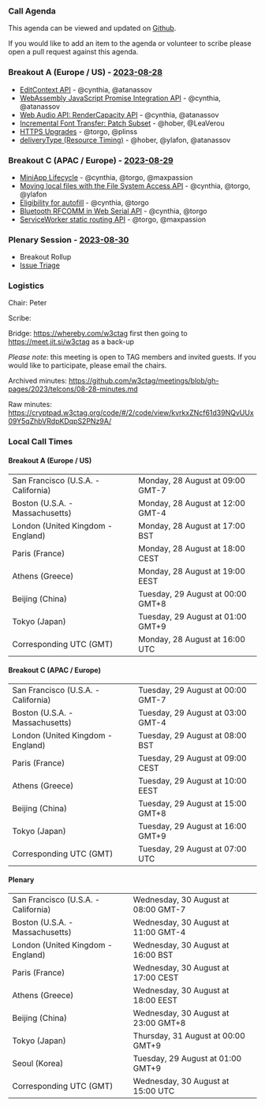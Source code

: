 ### Call Agenda

This agenda can be viewed and updated on [Github](https://github.com/w3ctag/meetings/blob/gh-pages/2023/telcons/08-28-agenda.md).

If you would like to add an item to the agenda or volunteer to scribe please open a pull request against this agenda.

### Breakout A (Europe / US) - [2023-08-28](https://www.timeanddate.com/worldclock/converter.html?iso=20230828T160000&p1=224&p2=43&p3=136&p4=195&p5=26&p6=33&p7=248&p8=235)

* [EditContext API](https://github.com/w3ctag/design-reviews/issues/416) - @cynthia, @atanassov
* [WebAssembly JavaScript Promise Integration API](https://github.com/w3ctag/design-reviews/issues/809) - @cynthia, @atanassov
* [Web Audio API: RenderCapacity API](https://github.com/w3ctag/design-reviews/issues/843) - @cynthia, @atanassov
* [Incremental Font Transfer: Patch Subset](https://github.com/w3ctag/design-reviews/issues/849) - @hober, @LeaVerou
* [HTTPS Upgrades](https://github.com/w3ctag/design-reviews/issues/853) - @torgo, @plinss
* [deliveryType (Resource Timing)](https://github.com/w3ctag/design-reviews/issues/858) - @hober, @ylafon, @atanassov

### Breakout C (APAC / Europe) - [2023-08-29](https://www.timeanddate.com/worldclock/converter.html?iso=20230829T070000&p1=224&p2=43&p3=136&p4=195&p5=26&p6=33&p7=248&p8=235)

* [MiniApp Lifecycle](https://github.com/w3ctag/design-reviews/issues/523) - @cynthia, @torgo, @maxpassion
* [Moving local files with the File System Access API](https://github.com/w3ctag/design-reviews/issues/805) - @cynthia, @torgo, @ylafon
* [Eligibility for autofill](https://github.com/w3ctag/design-reviews/issues/831) - @cynthia, @torgo
* [Bluetooth RFCOMM in Web Serial API](https://github.com/w3ctag/design-reviews/issues/854) - @cynthia, @torgo
* [ServiceWorker static routing API](https://github.com/w3ctag/design-reviews/issues/863) - @torgo, @maxpassion

### Plenary Session - [2023-08-30](https://www.timeanddate.com/worldclock/converter.html?iso=20230830T150000&p1=224&p2=43&p3=136&p4=195&p5=26&p6=33&p7=248&p8=235)

* Breakout Rollup
* [Issue Triage](https://github.com/w3ctag/design-reviews/issues?q=is%3Aissue+is%3Aopen+label%3A%22Progress%3A+untriaged%22)

### Logistics

Chair: Peter

Scribe:

Bridge: https://whereby.com/w3ctag first then going to https://meet.jit.si/w3ctag as a back-up

*Please note*: this meeting is open to TAG members and invited guests. If you would like to participate, please email the chairs.

Archived minutes: https://github.com/w3ctag/meetings/blob/gh-pages/2023/telcons/08-28-minutes.md

Raw minutes: https://cryptpad.w3ctag.org/code/#/2/code/view/kvrkxZNcf61d39NQvUUx09Y5qZhbVRdpKDqpS2PNz9A/


### Local Call Times

#### Breakout A (Europe / US)

<table>
<tr><td> San Francisco (U.S.A. - California) <td> Monday, 28 August at 09:00 GMT-7</td></tr>
<tr><td> Boston (U.S.A. - Massachusetts) <td> Monday, 28 August at 12:00 GMT-4</td></tr>
<tr><td> London (United Kingdom - England) <td> Monday, 28 August at 17:00 BST</td></tr>
<tr><td> Paris (France) <td> Monday, 28 August at 18:00 CEST</td></tr>
<tr><td> Athens (Greece) <td> Monday, 28 August at 19:00 EEST</td></tr>
<tr><td> Beijing (China) <td> Tuesday, 29 August at 00:00 GMT+8</td></tr>
<tr><td> Tokyo (Japan) <td> Tuesday, 29 August at 01:00 GMT+9</td></tr>
<tr><td> Corresponding UTC (GMT) <td> Monday, 28 August at 16:00 UTC</td></tr>
</table>

#### Breakout C (APAC / Europe)

<table>
<tr><td> San Francisco (U.S.A. - California) <td> Tuesday, 29 August at 00:00 GMT-7</td></tr>
<tr><td> Boston (U.S.A. - Massachusetts) <td> Tuesday, 29 August at 03:00 GMT-4</td></tr>
<tr><td> London (United Kingdom - England) <td> Tuesday, 29 August at 08:00 BST</td></tr>
<tr><td> Paris (France) <td> Tuesday, 29 August at 09:00 CEST</td></tr>
<tr><td> Athens (Greece) <td> Tuesday, 29 August at 10:00 EEST</td></tr>
<tr><td> Beijing (China) <td> Tuesday, 29 August at 15:00 GMT+8</td></tr>
<tr><td> Tokyo (Japan) <td> Tuesday, 29 August at 16:00 GMT+9</td></tr>
<tr><td> Corresponding UTC (GMT) <td> Tuesday, 29 August at 07:00 UTC</td></tr>
</table>

#### Plenary

<table>
<tr><td> San Francisco (U.S.A. - California) <td> Wednesday, 30 August at 08:00 GMT-7</td></tr>
<tr><td> Boston (U.S.A. - Massachusetts) <td> Wednesday, 30 August at 11:00 GMT-4</td></tr>
<tr><td> London (United Kingdom - England) <td> Wednesday, 30 August at 16:00 BST</td></tr>
<tr><td> Paris (France) <td> Wednesday, 30 August at 17:00 CEST</td></tr>
<tr><td> Athens (Greece) <td> Wednesday, 30 August at 18:00 EEST</td></tr>
<tr><td> Beijing (China) <td> Wednesday, 30 August at 23:00 GMT+8</td></tr>
<tr><td> Tokyo (Japan) <td> Thursday, 31 August at 00:00 GMT+9</td></tr>
<tr><td> Seoul (Korea) <td> Tuesday, 29 August at 01:00 GMT+9</td></tr>
<tr><td> Corresponding UTC (GMT) <td> Wednesday, 30 August at 15:00 UTC</td></tr>
</table>
